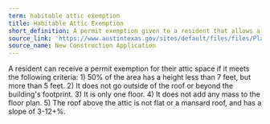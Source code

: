 ```yaml
---
term: habitable attic exemption
title: Habitable Attic Exemption
short_definition: A permit exemption given to a resident that allows a person to live in the attic.
source_link: 'https://www.austintexas.gov/sites/default/files/files/Planning/Applications_Forms/new_con_addtn_app_AWU.pdf'
source_name: New Construction Application
---
```



A resident can receive a permit exemption for their attic space if it meets the following criteria: 1) 50% of the area has a height less than 7 feet, but more than 5 feet. 2) It does not go outside of the roof or beyond the building's footprint. 3) It is only one floor. 4) It does not add any mass to the floor plan. 5) The roof above the attic is not flat or a mansard roof, and has a slope of 3-12+%.